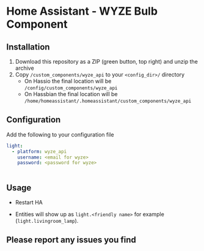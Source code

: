 # Home Assistant - WYZE Bulb Component

## Installation
1. Download this repository as a ZIP (green button, top right) and unzip the archive
2. Copy `/custom_components/wyze_api` to your `<config_dir>/` directory
   * On Hassio the final location will be `/config/custom_components/wyze_api`
   * On Hassbian the final location will be `/home/homeassistant/.homeassistant/custom_components/wyze_api`

## Configuration
Add the following to your configuration file

```yaml
light:
  - platform: wyze_api
    username: <email for wyze>
    password: <password for wyze>
    
```

## Usage
* Restart HA

* Entities will show up as `light.<friendly name>` for example (`light.livingroom_lamp`).

## Please report any issues you find
